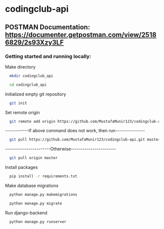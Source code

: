
# codingclub-api

## POSTMAN Documentation: https://documenter.getpostman.com/view/25186829/2s93Xzy3LF

### Getting started and running locally:


Make directory
```bash
  mkdir codingclub_api
```
```bash
  cd codingclub_api
```

Initialized empty git repository
```bash
  git init
```

Set remote origin
```bash
  git remote add origin https://github.com/MustafaMunir123/codingclub-api.git
```
------------If above command does not work, then run---------------
```bash
  git pull https://github.com/MustafaMunir123/codingclub-api.git master
```
-----------------------Otherwise-----------------------

```bash
  git pull origin master
```

Install packages
```bash
  pip install -r requirements.txt
```
Make database migrations
```bash
  python manage.py makemigrations
```
```bash
  python manage.py migrate
```

Run django-backend
```bash
  python manage.py runserver
```
